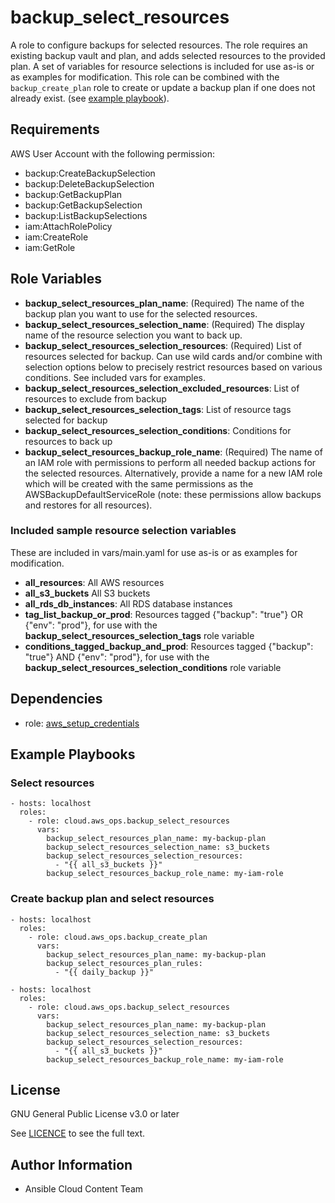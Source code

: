 backup_select_resources
==================

A role to configure backups for selected resources. The role requires an existing backup vault and plan, and adds selected resources to the provided plan. A set of variables for resource selections is included for use as-is or as examples for modification. This role can be combined with the `backup_create_plan` role to create or update a backup plan if one does not already exist. (see [example playbook](#create-backup-plan-and-select-resources)).

Requirements
------------

AWS User Account with the following permission:

* backup:CreateBackupSelection
* backup:DeleteBackupSelection
* backup:GetBackupPlan
* backup:GetBackupSelection
* backup:ListBackupSelections
* iam:AttachRolePolicy
* iam:CreateRole
* iam:GetRole

Role Variables
--------------

* **backup_select_resources_plan_name**: (Required) The name of the backup plan you want to use for the selected resources.
* **backup_select_resources_selection_name**: (Required) The display name of the resource selection you want to back up.
* **backup_select_resources_selection_resources**: (Required) List of resources selected for backup. Can use wild cards and/or combine with selection options below to precisely restrict resources based on various conditions. See included vars for examples.
* **backup_select_resources_selection_excluded_resources**: List of resources to exclude from backup
* **backup_select_resources_selection_tags**: List of resource tags selected for backup
* **backup_select_resources_selection_conditions**: Conditions for resources to back up
* **backup_select_resources_backup_role_name**: (Required) The name of an IAM role with permissions to perform all needed backup actions for the selected resources. Alternatively, provide a name for a new IAM role which will be created with the same permissions as the AWSBackupDefaultServiceRole (note: these permissions allow backups and restores for all resources).

### Included sample resource selection variables
These are included in vars/main.yaml for use as-is or as examples for modification.

* **all_resources**: All AWS resources
* **all_s3_buckets** All S3 buckets
* **all_rds_db_instances**: All RDS database instances
* **tag_list_backup_or_prod**: Resources tagged {"backup": "true"} OR {"env": "prod"}, for use with the **backup_select_resources_selection_tags** role variable
* **conditions_tagged_backup_and_prod**: Resources tagged {"backup": "true"} AND {"env": "prod"}, for use with the **backup_select_resources_selection_conditions** role variable

Dependencies
------------

* role: [aws_setup_credentials](../aws_setup_credentials/README.md)

Example Playbooks
----------------

### Select resources
    - hosts: localhost
      roles:
        - role: cloud.aws_ops.backup_select_resources
          vars:
            backup_select_resources_plan_name: my-backup-plan
            backup_select_resources_selection_name: s3_buckets
            backup_select_resources_selection_resources:
              - "{{ all_s3_buckets }}"
            backup_select_resources_backup_role_name: my-iam-role

### Create backup plan and select resources

    - hosts: localhost
      roles:
        - role: cloud.aws_ops.backup_create_plan
          vars:
            backup_select_resources_plan_name: my-backup-plan
            backup_select_resources_plan_rules:
              - "{{ daily_backup }}"

    - hosts: localhost
      roles:
        - role: cloud.aws_ops.backup_select_resources
          vars:
            backup_select_resources_plan_name: my-backup-plan
            backup_select_resources_selection_name: s3_buckets
            backup_select_resources_selection_resources:
              - "{{ all_s3_buckets }}"
            backup_select_resources_backup_role_name: my-iam-role

License
-------

GNU General Public License v3.0 or later

See [LICENCE](../../LICENSE) to see the full text.

Author Information
------------------

* Ansible Cloud Content Team
